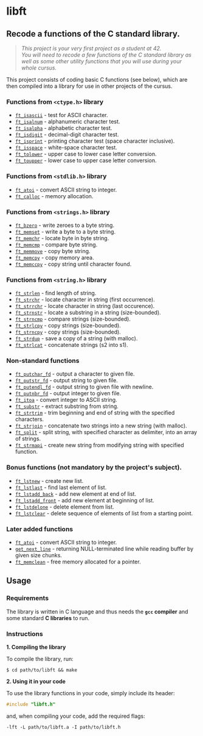 # libft
## Recode a functions of the C standard library.

>_This project is your very first project as a student at 42. <br>You will need to recode a few functions of the C standard library as well as some other utility functions that you will use during your whole cursus._


This project consists of coding basic C functions (see below), which are then compiled into a library for use in other projects of the cursus.

### Functions from `<ctype.h>` library

* [`ft_isascii`](ft_isascii.c)	- test for ASCII character.
* [`ft_isalnum`](ft_isalnum.c)	- alphanumeric character test.
* [`ft_isalpha`](ft_isalpha.c)	- alphabetic character test.
* [`ft_isdigit`](ft_isdigit.c)	- decimal-digit character test.
* [`ft_isprint`](ft_isprint.c)	- printing character test (space character inclusive).
* [`ft_isspace`](ft_isspace.c) 	- white-space character test.
* [`ft_tolower`](ft_tolower.c)	- upper case to lower case letter conversion.
* [`ft_toupper`](ft_toupper.c)	- lower case to upper case letter conversion.

### Functions from `<stdlib.h>` library

* [`ft_atoi`](ft_atoi.c)	- convert ASCII string to integer.
* [`ft_calloc`](ft_calloc.c)	- memory allocation.

### Functions from `<strings.h>` library

* [`ft_bzero`](ft_bzero.c)	- write zeroes to a byte string.
* [`ft_memset`](ft_memset.c)	- write a byte to a byte string.
* [`ft_memchr`](ft_memchr.c)	- locate byte in byte string.
* [`ft_memcmp`](ft_memcmp.c)	- compare byte string.
* [`ft_memmove`](ft_memmove.c)	- copy byte string.
* [`ft_memcpy`](ft_memcpy.c)	- copy memory area.
* [`ft_memccpy`](ft_memccpy.c)	- copy string until character found.

### Functions from `<string.h>` library

* [`ft_strlen`](ft_strlen.c)		- find length of string.
* [`ft_strchr`](ft_strchr.c)		- locate character in string (first occurrence).
* [`ft_strrchr`](ft_strrchr.c)		- locate character in string (last occurence).
* [`ft_strnstr`](ft_strnstr.c)		- locate a substring in a string (size-bounded).
* [`ft_strncmp`](ft_strncmp.c)		- compare strings (size-bounded).
* [`ft_strlcpy`](ft_strlcpy.c)		- copy strings (size-bounded).
* [`ft_strncpy`](ft_strncpy.c)		- copy strings (size-bounded).
* [`ft_strdup`](ft_strdup.c)		- save a copy of a string (with malloc).
* [`ft_strlcat`](ft_strlcat.c) 		- concatenate strings (s2 into s1).

### Non-standard functions

* [`ft_putchar_fd`](ft_putchar_fd.c)	- output a character to given file.
* [`ft_putstr_fd`](ft_putstr_fd.c)	- output string to given file.
* [`ft_putendl_fd`](ft_putendl_fd.c)	- output string to given file with newline.
* [`ft_putnbr_fd`](ft_putnbr_fd.c)	- output integer to given file.
* [`ft_itoa`](ft_itoa.c)		- convert integer to ASCII string.
* [`ft_substr`](ft_substr.c)		- extract substring from string.
* [`ft_strtrim`](ft_strtrim.c)		- trim beginning and end of string with the specified characters.
* [`ft_strjoin`](ft_strjoin.c)		- concatenate two strings into a new string (with malloc).
* [`ft_split`](ft_split.c)		- split string, with specified character as delimiter, into an array of strings.
* [`ft_strmapi`](ft_strmapi.c)		- create new string from modifying string with specified function.

### Bonus functions (not mandatory by the project's subject).

* [`ft_lstnew`](ft_lstnew.c)		- create new list.
* [`ft_lstlast`](ft_lstlast.c)		- find last element of list.
* [`ft_lstadd_back`](ft_lstadd_back.c)	- add new element at end of list.
* [`ft_lstadd_front`](ft_lstadd_front.c)	- add new element at beginning of list.
* [`ft_lstdelone`](ft_lstdelone.c)	- delete element from list.
* [`ft_lstclear`](ft_lstclear.c)	- delete sequence of elements of list from a starting point.

### Later added functions

* [`ft_atoi`](ft_atof.c)		- convert ASCII string to integer.
* [`get_next_line`](get_next_line.c)	- returning NULL-terminated line while reading buffer by given size chunks.
* [`ft_memclean`](ft_memclean.c)	- free memory allocated for a pointer. 

## Usage

### Requirements

The library is written in C language and thus needs the **`gcc` compiler** and some standard **C libraries** to run.

### Instructions

**1. Compiling the library**

To compile the library, run:

```shell
$ cd path/to/libft && make
```

**2. Using it in your code**

To use the library functions in your code, simply include its header:

```C
#include "libft.h"
```

and, when compiling your code, add the required flags:

```shell
-lft -L path/to/libft.a -I path/to/libft.h
```
